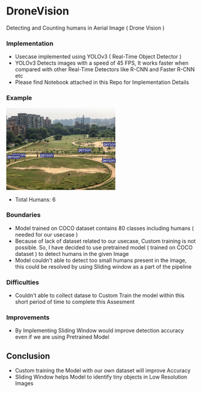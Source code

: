 # DroneVision
Detecting and Counting humans in Aerial Image ( Drone Vision )

### Implementation
* Usecase implemented using YOLOv3 ( Real-Time Object Detector )
* YOLOv3 Detects images with a speed of 45 FPS, It works faster when compared with other Real-Time Detectors like R-CNN and Faster R-CNN etc
* Please find Notebook attached in this Repo for Implementation Details

### Example
[![](https://github.com/Vignesh0196/DroneVision/blob/main/result_.png)](https://github.com/Vignesh0196/DroneVision)
* Total Humans: 6

### Boundaries
 * Model trained on COCO dataset contains 80 classes including humans ( needed for our usecase )
 * Because of lack of dataset related to our usecase, Custom training is not possible. 
   So, I have decided to use pretrained model ( trained on COCO dataset ) to detect humans in the given Image
 * Model couldn't able to detect too small humans present in the image, this could be resolved by using Sliding window as a part of the pipeline
 
### Difficulties
  * Couldn't able to collect datase to Custom Train the model within this short period of time to complete this Assesment
  
### Improvements
  * By Implementing Sliding Window would improve detection accuracy even if we are using Pretrained Model


## Conclusion
 * Custom training the Model with our own dataset will improve Accuracy
 * Sliding Window helps Model to identify tiny objects in Low Resolution Images
